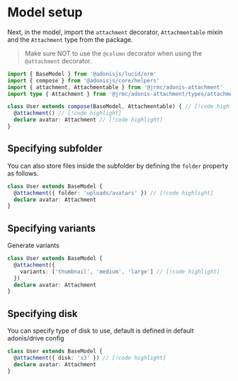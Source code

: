 # Model setup

Next, in the model, import the `attachment` decorator, `Attachmentable` mixin and the `Attachment` type from the package.

> Make sure NOT to use the `@column` decorator when using the `@attachment` decorator.

```ts
import { BaseModel } from '@adonisjs/lucid/orm'
import { compose } from '@adonisjs/core/helpers'
import { attachment, Attachmentable } from '@jrmc/adonis-attachment'
import type { Attachment } from '@jrmc/adonis-attachment/types/attachment' // [!code highlight]

class User extends compose(BaseModel, Attachmentable) { // [!code highlight]
  @attachment() // [!code highlight]
  declare avatar: Attachment // [!code highlight]
}
```

## Specifying subfolder

You can also store files inside the subfolder by defining the `folder` property as follows.

```ts
class User extends BaseModel {
  @attachment({ folder: 'uploads/avatars' }) // [!code highlight]
  declare avatar: Attachment
}
```

## Specifying variants

Generate variants

```ts
class User extends BaseModel {
  @attachment({
    variants: ['thumbnail', 'medium', 'large'] // [!code highlight]
  })
  declare avatar: Attachment
}
```

## Specifying disk

You can specify type of disk to use, default is defined in default adonis/drive config

```ts
class User extends BaseModel {
  @attachment({ disk: 's3' }) // [!code highlight]
  declare avatar: Attachment
}
```


